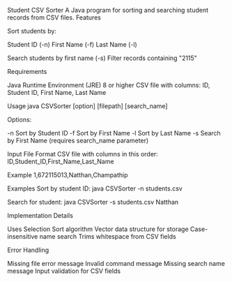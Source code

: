 Student CSV Sorter
A Java program for sorting and searching student records from CSV files.
Features

Sort students by:

Student ID (-n)
First Name (-f)
Last Name (-l)

Search students by first name (-s)
Filter records containing "2115"

Requirements

Java Runtime Environment (JRE) 8 or higher
CSV file with columns: ID, Student ID, First Name, Last Name

Usage 
java CSVSorter [option] [filepath] [search_name]

Options:

-n Sort by Student ID
-f Sort by First Name
-l Sort by Last Name
-s Search by First Name (requires search_name parameter)

Input File Format
CSV file with columns in this order:
ID,Student_ID,First_Name,Last_Name

Example
1,672115013,Natthan,Champathip

Examples
Sort by student ID:
java CSVSorter -n students.csv


Search for student:
java CSVSorter -s students.csv Natthan

Implementation Details

Uses Selection Sort algorithm
Vector data structure for storage
Case-insensitive name search
Trims whitespace from CSV fields

Error Handling

Missing file error message
Invalid command message
Missing search name message
Input validation for CSV fields
